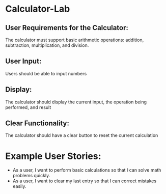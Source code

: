 # Calculator-Lab

## User Requirements for the Calculator:
The calculator must support basic arithmetic operations: addition, subtraction, multiplication, and division.

## User Input:
Users should be able to input numbers

## Display:
The calculator should display the current input, the operation being performed, and result

## Clear Functionality:
The calculator should have a clear button to reset the current calculation 

# Example User Stories:
- As a user, I want to perform basic calculations so that I can solve math problems quickly.
- As a user, I want to clear my last entry so that I can correct mistakes easily.
